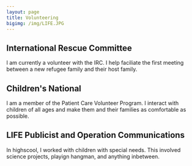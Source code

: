 ```yaml
---
layout: page
title: Volunteering
bigimg: /img/LIFE.JPG
---
```


## International Rescue Committee
I am currently a volunteer with the IRC. I help faciliate the first meeting between a new refugee family and their host family. 

## Children's National

I am a member of the Patient Care Volunteer Program. I interact with children of all ages and make them and their families as comfortable as possible.

## LIFE Publicist and Operation Communications
In highscool, I worked with children with special needs. This involved science projects, playign hangman, and anything inbetween. 
